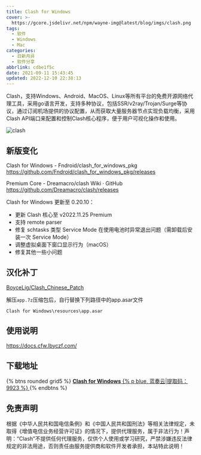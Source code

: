 ```yaml
---
title: Clash for Windows
cover: >-
  https://gcore.jsdelivr.net/npm/wayne-img@latest/blog/imgs/clash.png
tags:
  - 软件
  - Windows
  - Mac
categories:
  - 日新月异
  - 软件分享
abbrlink: cdbe1f5c
date: 2021-09-11 15:43:45
updated: 2022-12-10 22:38:13
---
```

Clash，支持Windows、Android、MacOS、Linux等所有平台的免费开源网络代理工具，采用go语言开发，支持多种协议，包括SSR/v2ray/Trojan/Surge等协议，通过订阅机场提供的协议配置，从而获取大量服务器节点实现负载均衡，采用Clash API端口来配置和控制Clash核心程序，便于用户可视化操作和使用。

 ![clash](https://gcore.jsdelivr.net/npm/wayne-img@latest/blog/imgs/clash.png) 

## 新版变化

Clash for Windows - Fndroid/clash_for_windows_pkg
https://github.com/Fndroid/clash_for_windows_pkg/releases

Premium Core - Dreamacro/clash Wiki · GitHub
https://github.com/Dreamacro/clash/releases

Clash for Windows 更新至 0.20.10：

- 更新 Clash 核心至 v2022.11.25 Premium
- 支持 remote parser
- 修复 schtasks 类型 Service Mode 在使用电池时异常退出问题（需卸载后安装一次 Service Mode）
- 调整虚拟桌面下窗口显示行为（macOS）
- 修复其他一些小问题

## 汉化补丁

[BoyceLig/Clash_Chinese_Patch](https://github.com/BoyceLig/Clash_Chinese_Patch)

解压`app.7z`压缩包后，自行替换下列路径中的app.asar文件

`Clash for Windows\resources\app.asar`

## 使用说明

https://docs.cfw.lbyczf.com/

## 下载地址

{% btns rounded grid5 %}
<a href='https://waynewu.lanzoui.com/b016rsxxe'>
  <i class='fas fa-download'></i>
  <b>Clash for Windows</b>
  {% p blue, 蓝奏云|提取码：9923 %}
</a>
{% endbtns %}

## 免责声明

根据《中华人民共和国电信条例》和《中国人民共和国刑法》等相关法律规定，未取得《增值电信业务经营许可证》的情况下，提供代理服务，属于非法行为！声明：“Clash”不提供任何代理服务，仅供个人使用或学习研究，严禁涉嫌违反法律规定的非法用途，否则责任由服务提供商和软件开发者承担，本站特此说明！